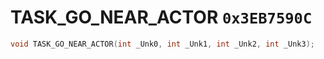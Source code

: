 # TASK_GO_NEAR_ACTOR `0x3EB7590C`

```cpp
void TASK_GO_NEAR_ACTOR(int _Unk0, int _Unk1, int _Unk2, int _Unk3);
```
